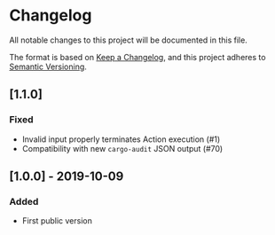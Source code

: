 # Changelog
All notable changes to this project will be documented in this file.

The format is based on [Keep a Changelog](https://keepachangelog.com/en/1.0.0/),
and this project adheres to [Semantic Versioning](https://semver.org/spec/v2.0.0.html).

## [1.1.0]

### Fixed

- Invalid input properly terminates Action execution (#1)
- Compatibility with new `cargo-audit` JSON output (#70)

## [1.0.0] - 2019-10-09

### Added

- First public version
